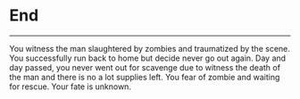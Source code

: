 # End 
---
You witness the man slaughtered by zombies and traumatized by the scene. You successfully run back to home but decide never go out again. Day and day passed, you never went out for scavenge due to witness the death of the man and there is no a lot supplies left. You fear of zombie and waiting for rescue. Your fate is unknown. 